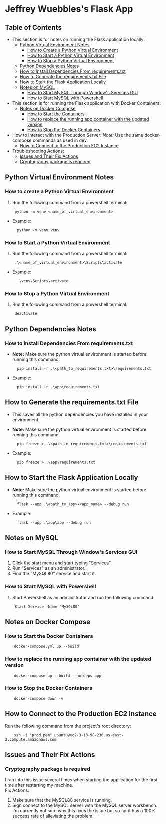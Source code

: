 # Jeffrey Wuebbles's Flask App
## Table of Contents
* This section is for notes on running the Flask application locally:
	* [Python Virtual Environment Notes](#pythonVirtualEnvironmentNotes)
		* [How to Create a Python Virtual Environment](#creatingPythonVirtualEnvironment)
		* [How to Start a Python Virtual Environment](#startingPythonVirtualEnvironment)
		* [How to Stop a Python Virtual Environment](#stoppingPythonVirtualEnvironment)
	* [Python Dependencies Notes](#pythonPackageDependenciesNotes)
	* [How to Install Dependencies From requirements.txt](#installingFromRequirementsTxt)
	* [How to Generate the requirements.txt File](#generatingRequirementsTxt)
	* [How to Start the Flask Application Locally](#startingFlaskApp)
	* [Notes on MySQL](#notesOnMySqlOnHost)
		* [How to Start MySQL Through Window's Services GUI](#startingMySqlThroughServices)
		* [How to Start MySQL with Powershell](#startingMySqlThroughPowershell)
* This section is for running the Flask application with Docker Containers:
	* [Notes on Docker Compose](#notesOnDockerCompose)
		* [How to Start the Containers](#howToStartTheDockerContainers)
		* [How to replace the running app container with the updated version](#replaceRunningAppContainer)
		* [How to Stop the Docker Containers](#howToStopTheDockerContainers)
* How to interact with the Production Server: *Note:* Use the same docker-compose commands as used in dev.
	* [How to Connect to the Production EC2 Instance](#connectingToTheProdEc2Instance)
* Troubleshooting Actions:
	* [Issues and Their Fix Actions](#issuesAndFixActions)
	* [Cryptography package is required](#cryptoGraphyPackageIsRequired)

## Python Virtual Environment Notes <a name="pythonVirtualEnvironmentNotes"></a>
### How to create a Python Virtual Environment <a name="creatingPythonVirtualEnvironment"></a>
1. Run the following command from a powershell terminal:

		python -m venv <name_of_virtual_environment>

* Example:

		python -m venv venv


### How to Start a Python Virtual Environment <a name="startingPythonVirtualEnvironment"></a>
1. Run the following command from a powershell terminal:

        .\<name_of_virtual_environment>\Scripts\activate

* Example:

		.\venv\Scripts\activate

### How to Stop a Python Virtual Environment <a name="stoppingPythonVirtualEnvironment"></a>
1. Run the following command from a powershell terminal:

        deactivate

## Python Dependencies Notes <a name="pythonPackageDependenciesNotes"></a>
### How to Install Dependencies From requirements.txt <a name="installingFromRequirementsTxt"></a>
* **Note:** Make sure the python virtual environment is started before running this command.	

		pip install -r .\<path_to_requirements.txt>\requirements.txt

* Example:

		pip install -r .\app\requirements.txt

## How to Generate the requirements.txt File <a name="generatingRequirementsTxt"></a>
* This saves all the python dependencies you have installed in your environment.
* **Note:** Make sure the python virtual environment is started before running this command.

		pip freeze > .\<path_to_requirements.txt>\requirements.txt

* Example:

		pip freeze > .\app\requirements.txt

## How to Start the Flask Application Locally <a name="startingFlaskApp"></a>
* **Note:** Make sure the python virtual environment is started before running this command.

		flask --app .\<path_to_app>\<app_name> --debug run

* Example:

		flask --app .\app\app --debug run

## Notes on MySQL <a name="notesOnMySqlOnHost"></a>
### How to Start MySQL Through Window's Services GUI <a name="startingMySqlThroughServices"></a>
1. Click the start menu and start typing "Services".
2. Run "Services" as an administrator.
3. Find the "MySQL80" service and start it.

### How to Start MySQL with Powershell <a name="startingMySqlThroughPowershell"></a>
1. Start Powershell as an administrator and run the following command:

		Start-Service -Name "MySQL80"

## Notes on Docker Compose <a name="notesOnDockerCompose"></a>
### How to Start the Docker Containers <a name="howToStartTheDockerContainers"></a>

		docker-compose.yml up --build

### How to replace the running app container with the updated version <a name="replaceRunningAppContainer"></a>

		docker-compose up --build --no-deps app

### How to Stop the Docker Containers <a name="howToStopTheDockerContainers"></a>

		docker-compose down -v

## How to Connect to the Production EC2 Instance <a name="connectingToTheProdEc2Instance"></a>
Run the following command from the project's root directory:

		ssh -i "prod.pem" ubuntu@ec2-3-13-98-236.us-east-2.compute.amazonaws.com

## Issues and Their Fix Actions <a name="issuesAndFixActions"></a>
### Cryptography package is required <a name="cryptoGraphyPackageIsRequired"></a>
I ran into this issue several times when starting the application for the first time after restarting my machine.<br>
Fix Actions:
1. Make sure that the MySQL80 service is running.
2. Sign connect to the MySQL server with the MySQL server workbench.<br>
I'm currently not sure why this fixes the issue but so far it has a 100% success rate of alleviating the problem.